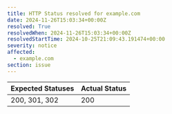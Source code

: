 ```yaml
---
title: HTTP Status resolved for example.com
date: 2024-11-26T15:03:34+00:00Z
resolved: True
resolvedWhen: 2024-11-26T15:03:34+00:00Z
resolvedStartTime: 2024-10-25T21:09:43.191474+00:00
severity: notice
affected:
  - example.com
section: issue
---
```


| Expected Statuses | Actual Status  |
|-------------------|----------------|
| 200, 301, 302 | 200 |

